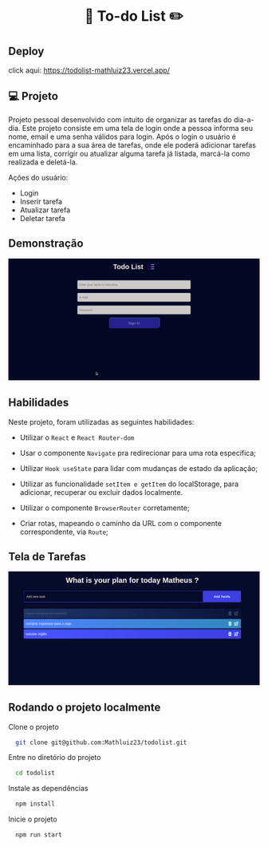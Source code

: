 <h1 align="center"> 📝 To-do List ✏️ </h1>


## Deploy
click aqui: https://todolist-mathluiz23.vercel.app/

## 💻 Projeto

Projeto pessoal desenvolvido com intuito de organizar as tarefas do dia-a-dia.
Este projeto consiste em uma tela de login onde a pessoa informa seu nome, email e uma senha válidos para login. Após o login o usuário é encaminhado para a sua área de tarefas, onde ele poderá adicionar tarefas em uma lista, corrigir ou atualizar alguma tarefa já listada, marcá-la como realizada e deletá-la.

Ações do usuário:

 - Login
 - Inserir tarefa
 - Atualizar tarefa
 - Deletar tarefa


## Demonstração

<div align="center">
    <img alt="gif de apresentação" src="src/images/todolist.gif"/>
</div>

## Habilidades

Neste projeto, foram utilizadas as seguintes habilidades:


- Utilizar o `React` e `React Router-dom`

- Usar o componente `Navigate` pra redirecionar para uma rota específica;

- Utilizar `Hook useState` para lidar com mudanças de estado da aplicação;

- Utilizar as funcionalidade `setItem e getItem` do localStorage, para adicionar, recuperar ou excluir dados localmente.

- Utilizar o componente `BrowserRouter` corretamente;

- Criar rotas, mapeando o caminho da URL com o componente correspondente, via `Route`;



## Tela de Tarefas

![App Screenshot](src/images/tela.png)

## Rodando o projeto localmente

Clone o projeto

```bash
  git clone git@github.com:Mathluiz23/todolist.git
```

Entre no diretório do projeto

```bash
  cd todolist
```

Instale as dependências

```bash
  npm install
```

Inicie o projeto

```bash
  npm run start
```
